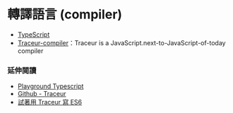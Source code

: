 # 轉譯語言 (compiler)

* [TypeScript](http://www.typescriptlang.org)
* [Traceur-compiler](https://github.com/google/traceur-compiler)：Traceur is a JavaScript.next-to-JavaScript-of-today compiler

### 延伸閱讀


* [Playground Typescript](http://www.typescriptlang.org/Playground)
* [Github - Traceur](https://github.com/google/traceur-compiler)
* [試著用 Traceur 寫 ES6](https://google.github.io/traceur-compiler/demo/repl.html)